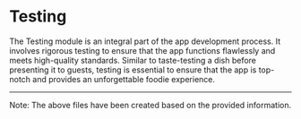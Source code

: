 # Testing

The Testing module is an integral part of the app development process. It involves rigorous testing to ensure that the app functions flawlessly and meets high-quality standards. Similar to taste-testing a dish before presenting it to guests, testing is essential to ensure that the app is top-notch and provides an unforgettable foodie experience.

---

Note: The above files have been created based on the provided information.